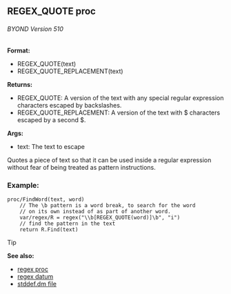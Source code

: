 ## REGEX_QUOTE proc 
###### BYOND Version 510

**Format:**
+   REGEX_QUOTE(text)
+   REGEX_QUOTE_REPLACEMENT(text)

**Returns:**
+   REGEX_QUOTE: A version of the text with any special regular
    expression characters escaped by backslashes.
+   REGEX_QUOTE_REPLACEMENT: A version of the text with \$ characters
    escaped by a second \$.

**Args:**
+   text: The text to escape

Quotes a piece of text so that it can be used inside a regular
expression without fear of being treated as pattern instructions.
### Example:

```dm
proc/FindWord(text, word)
    // The \b pattern is a word break, to search for the word
    // on its own instead of as part of another word.
    var/regex/R = regex("\\b[REGEX_QUOTE(word)]\b", "i")
    // find the pattern in the text
    return R.Find(text)
```

> [!TIP] 
> **See also:**
> +   [regex proc](/ref/proc/regex.md) 
> +   [regex datum](/ref/regex.md) 
> +   [stddef.dm file](/ref/appendix/stddef%2edm.md) 